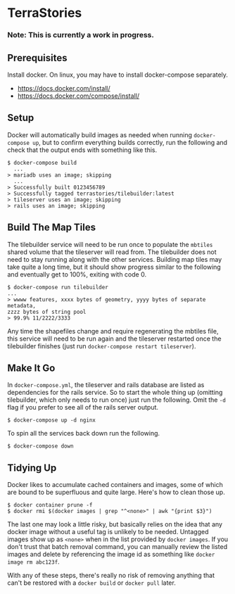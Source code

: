 # TerraStories

### Note: This is currently a work in progress.

## Prerequisites
Install docker. On linux, you may have to install docker-compose separately.
 - https://docs.docker.com/install/
 - https://docs.docker.com/compose/install/

## Setup
Docker will automatically build images as needed when running `docker-compose up`,
but to confirm everything builds correctly, run the following and check that the
output ends with something like this.
```
$ docker-compose build
  ...
> mariadb uses an image; skipping
  ...
> Successfully built 0123456789
> Successfully tagged terrastories/tilebuilder:latest
> tileserver uses an image; skipping
> rails uses an image; skipping
```

## Build The Map Tiles
The tilebuilder service will need to be run once to populate the `mbtiles`
shared volume that the tileserver will read from. The tilebuilder does not need
to stay running along with the other services. Building map tiles may take quite
a long time, but it should show progress similar to the following and eventually
get to 100%, exiting with code 0.
```
$ docker-compose run tilebuilder
...
> wwww features, xxxx bytes of geometry, yyyy bytes of separate metadata,
zzzz bytes of string pool
> 99.9% 11/2222/3333
```

Any time the shapefiles change and require regenerating the mbtiles file,
this service will need to be run again and the tileserver restarted once the
tilebuilder finishes (just run `docker-compose restart tileserver`).

## Make It Go
In `docker-compose.yml`, the tileserver and rails database are listed as
dependencies for the rails service. So to start the whole thing up (omitting
tilebuilder, which only needs to run once) just run the following. Omit the
`-d` flag if you prefer to see all of the rails server output.
```
$ docker-compose up -d nginx
```

To spin all the services back down run the following.
```
$ docker-compose down
```

## Tidying Up
Docker likes to accumulate cached containers and images, some of which
are bound to be superfluous and quite large. Here's how to clean those up.
```
$ docker container prune -f
$ docker rmi $(docker images | grep "^<none>" | awk "{print $3}")
```

The last one may look a little risky, but basically relies on the idea that any
docker image without a useful tag is unlikely to be needed. Untagged images
show up as `<none>` when in the list provided by `docker images`. If you don't
trust that batch removal command, you can manually review the listed images and
delete by referencing the image id as something like `docker image rm abc123f`.

With any of these steps, there's really no risk of removing anything that can't
be restored with a `docker build` or `docker pull` later.
